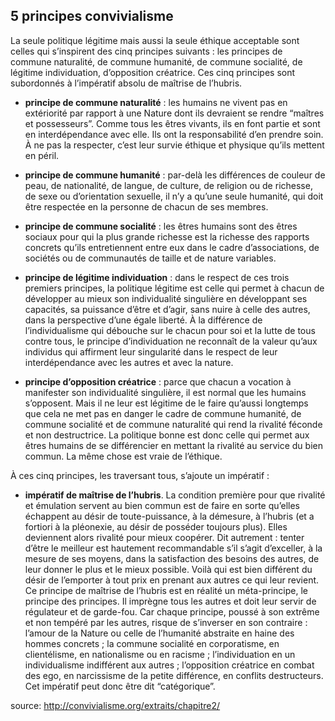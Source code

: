 ## 5 principes convivialisme

La seule politique légitime mais aussi la seule éthique acceptable sont celles qui s’inspirent des cinq principes suivants : les principes de commune naturalité, de commune humanité, de commune socialité, de légitime individuation, d’opposition créatrice. Ces cinq principes sont subordonnés à l’impératif absolu de maîtrise de l’hubris.

- **principe de commune naturalité** : les humains ne vivent pas en extériorité par rapport à une Nature dont ils devraient se rendre “maîtres et possesseurs”. Comme tous les êtres vivants, ils en font partie et sont en interdépendance avec elle. Ils ont la responsabilité d’en prendre soin. À ne pas la respecter, c’est leur survie éthique et physique qu’ils mettent en péril.

- **principe de commune humanité** : par-delà les différences de couleur de peau, de nationalité, de langue, de culture, de religion ou de richesse, de sexe ou d’orientation sexuelle, il n’y a qu’une seule humanité, qui doit être respectée en la personne de chacun de ses membres.

- **principe de commune socialité** : les êtres humains sont des êtres sociaux pour qui la plus grande richesse est la richesse des rapports concrets qu’ils entretiennent entre eux dans le cadre d’associations, de sociétés ou de communautés de taille et de nature variables.

- **principe de légitime individuation** : dans le respect de ces trois premiers principes, la politique légitime est celle qui permet à chacun de développer au mieux son individualité singulière en développant ses capacités, sa puissance d’être et d’agir, sans nuire à celle des autres, dans la perspective d’une égale liberté. À la différence de l’individualisme qui débouche sur le chacun pour soi et la lutte de tous contre tous, le principe d’individuation ne reconnaît de la valeur qu’aux individus qui affirment leur singularité dans le respect de leur interdépendance avec les autres et avec la nature.

- **principe d’opposition créatrice** : parce que chacun a vocation à manifester son individualité singulière, il est normal que les humains s’opposent. Mais il ne leur est légitime de le faire qu’aussi longtemps que cela ne met pas en danger le cadre de commune humanité, de commune socialité et de commune naturalité qui rend la rivalité féconde et non destructrice. La politique bonne est donc celle qui permet aux êtres humains de se différencier en mettant la rivalité au service du bien commun. La même chose est vraie de l’éthique.

À ces cinq principes, les traversant tous, s’ajoute un impératif :

- **impératif de maîtrise  de l’hubris**.  La condition première pour que rivalité et émulation servent au bien commun est de faire en sorte qu’elles échappent au désir de toute-puissance, à la démesure, à l’hubris (et a fortiori à la pléonexie, au désir de posséder toujours plus). Elles deviennent alors rivalité pour mieux coopérer. Dit autrement : tenter d’être le meilleur est hautement recommandable s’il s’agit d’exceller, à la mesure de ses moyens, dans la satisfaction des besoins des autres, de leur donner le plus et le mieux possible. Voilà qui est bien différent du désir de l’emporter à tout prix en prenant aux autres ce qui leur revient. Ce principe de maîtrise de l’hubris est en réalité un méta-principe, le principe des principes. Il imprègne tous les autres et doit leur servir de régulateur et de garde-fou. Car chaque principe, poussé à son extrême et non tempéré par les autres, risque de s’inverser en son contraire : l’amour de la Nature ou celle de l’humanité abstraite en haine des hommes concrets ; la commune socialité en corporatisme, en clientélisme, en nationalisme ou en racisme ; l’individuation en un individualisme indifférent aux autres ; l’opposition créatrice en combat des ego, en narcissisme de la petite différence, en conflits destructeurs. Cet impératif peut donc être dit “catégorique”. 

source: http://convivialisme.org/extraits/chapitre2/
